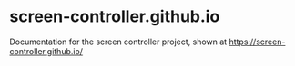 # screen-controller.github.io

Documentation for the screen controller project, shown at https://screen-controller.github.io/

